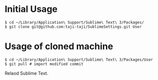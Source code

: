 # Initial Usage

```
$ cd ~/Library/Application\ Support/Sublime\ Text\ 3/Packages/
$ git clone git@github.com:taji-taji/SublimeSettings.git User
```

# Usage of cloned machine

```
$ cd ~/Library/Application\ Support/Sublime\ Text\ 3/Packages/User
$ git pull # import modified commit
```

Relaod Sublime Text.

